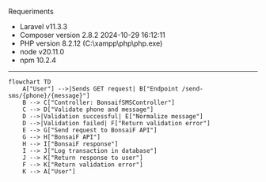 Requeriments

- Laravel v11.3.3
- Composer version 2.8.2 2024-10-29 16:12:11
- PHP version 8.2.12 (C:\xampp\php\php.exe)
- node v20.11.0
- npm 10.2.4

***
```mermaid
flowchart TD
    A["User"] -->|Sends GET request| B["Endpoint /send-sms/{phone}/{message}"]
    B --> C["Controller: BonsaifSMSController"]
    C --> D["Validate phone and message"]
    D -->|Validation successful| E["Normalize message"]
    D -->|Validation failed| F["Return validation error"]
    E --> G["Send request to BonsaiF API"]
    G --> H["BonsaiF API"]
    H --> I["BonsaiF response"]
    I --> J["Log transaction in database"]
    J --> K["Return response to user"]
    F --> K["Return validation error"]
    K --> A["User"]
